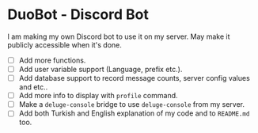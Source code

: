 # DuoBot - Discord Bot

I am making my own Discord bot to use it on my server. May make it publicly accessible when it's done.

- [ ] Add more functions.
- [ ] Add user variable support (Language, prefix etc.).
- [ ] Add database support to record message counts, server config values and etc..
- [ ] Add more info to display with `profile` command.
- [ ] Make a `deluge-console` bridge to use `deluge-console` from my server.
- [ ] Add both Turkish and English explanation of my code and to `README.md` too.